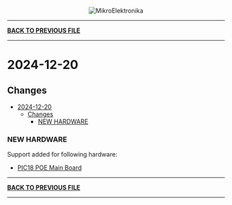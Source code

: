 <p align="center">
  <img src="http://www.mikroe.com/img/designs/beta/logo_small.png?raw=true" alt="MikroElektronika"/>
</p>

---

**[BACK TO PREVIOUS FILE](../changelog.md)**

---

# 2024-12-20

## Changes

- [2024-12-20](#2024-12-20)
  - [Changes](#changes)
    - [NEW HARDWARE](#new-hardware)

### NEW HARDWARE

Support added for following hardware:

+ [PIC18 POE Main Board](https://mplab-discover.microchip.com/v2/item/com.microchip.portal.evalboard/com.microchip.subcategories.tools.development-boards/mcu08.dm160230/1.0.0?view=about)

---

**[BACK TO PREVIOUS FILE](../changelog.md)**

---
